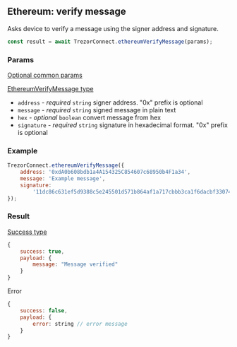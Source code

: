 ## Ethereum: verify message

Asks device to
verify a message using the signer address and signature.

```javascript
const result = await TrezorConnect.ethereumVerifyMessage(params);
```

### Params

[Optional common params](commonParams.md)

[EthereumVerifyMessage type](https://github.com/trezor/trezor-suite/blob/develop/packages/connect/src/types/api/ethereum/index.ts)

-   `address` - _required_ `string` signer address. "0x" prefix is optional
-   `message` - _required_ `string` signed message in plain text
-   `hex` - _optional_ `boolean` convert message from hex
-   `signature` - _required_ `string` signature in hexadecimal format. "0x" prefix is optional

### Example

```javascript
TrezorConnect.ethereumVerifyMessage({
    address: '0xdA0b608bdb1a4A154325C854607c68950b4F1a34',
    message: 'Example message',
    signature:
        '11dc86c631ef5d9388c5e245501d571b864af1a717cbbb3ca1f6dacbf330742957242aa52b36bbe7bb46dce6ff0ead0548cc5a5ce76d0aaed166fd40cb3fc6e51c',
});
```

### Result

[Success type](https://github.com/trezor/trezor-suite/blob/develop/packages/transport/src/types/messages.ts)

```javascript
{
    success: true,
    payload: {
        message: "Message verified"
    }
}
```

Error

```javascript
{
    success: false,
    payload: {
        error: string // error message
    }
}
```
